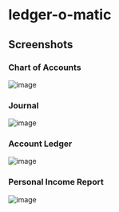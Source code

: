 # ledger-o-matic

## Screenshots

### Chart of Accounts
![image](https://github.com/divisiblebyzero-uk/ledger-o-matic/assets/5096771/611859d0-a16a-43ff-889d-668ab903748f)

### Journal
![image](https://github.com/divisiblebyzero-uk/ledger-o-matic/assets/5096771/e1540c13-070d-4cff-8330-8fdb4a399eb5)

### Account Ledger
![image](https://github.com/divisiblebyzero-uk/ledger-o-matic/assets/5096771/3a2c0c04-dbf8-446d-a2dd-78ec0d7c5b9e)

### Personal Income Report
![image](https://github.com/divisiblebyzero-uk/ledger-o-matic/assets/5096771/d52d9577-f7df-4242-941d-4e2fb4ee551e)

